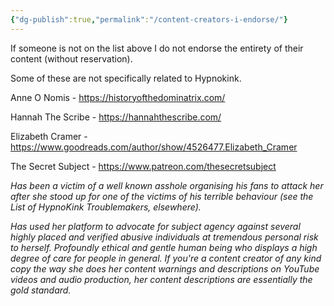 ```yaml
---
{"dg-publish":true,"permalink":"/content-creators-i-endorse/"}
---
```



If someone is not on the list above I do not endorse the entirety of their content (without reservation). 

Some of these are not specifically related to Hypnokink.

Anne O Nomis - https://historyofthedominatrix.com/ 

Hannah The Scribe - https://hannahthescribe.com/

Elizabeth Cramer - https://www.goodreads.com/author/show/4526477.Elizabeth_Cramer 

The Secret Subject - https://www.patreon.com/thesecretsubject 

*Has been a victim of a well known asshole organising his fans to attack her after she stood up for one of the victims of his terrible behaviour (see the List of HypnoKink Troublemakers, elsewhere).*

*Has used her platform to advocate for subject agency against several highly placed and verified abusive individuals at tremendous personal risk to herself. Profoundly ethical and gentle human being who displays a high degree of care for people in general. If you're a content creator of any kind copy the way she does her content warnings and descriptions on YouTube videos and audio production, her content descriptions are essentially the gold standard.* 

